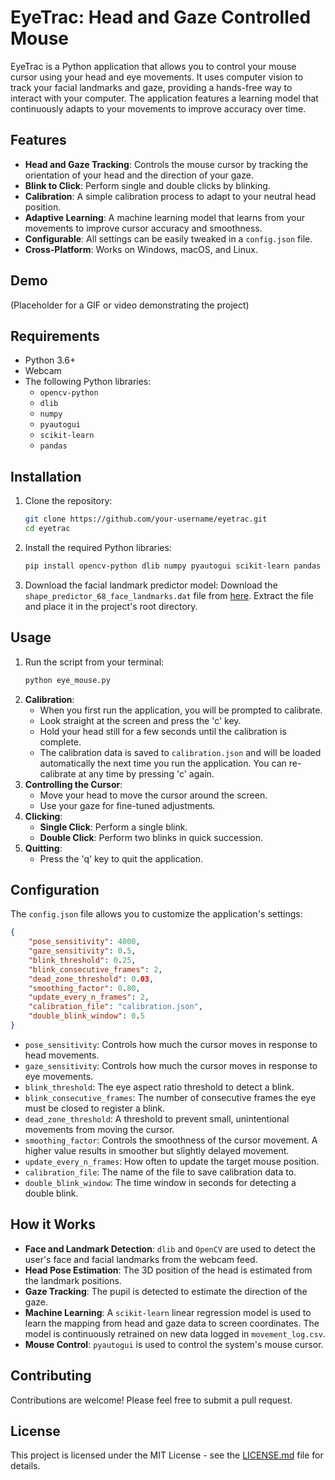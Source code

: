 # EyeTrac: Head and Gaze Controlled Mouse

EyeTrac is a Python application that allows you to control your mouse cursor using your head and eye movements. It uses computer vision to track your facial landmarks and gaze, providing a hands-free way to interact with your computer. The application features a learning model that continuously adapts to your movements to improve accuracy over time.

## Features

*   **Head and Gaze Tracking**: Controls the mouse cursor by tracking the orientation of your head and the direction of your gaze.
*   **Blink to Click**: Perform single and double clicks by blinking.
*   **Calibration**: A simple calibration process to adapt to your neutral head position.
*   **Adaptive Learning**: A machine learning model that learns from your movements to improve cursor accuracy and smoothness.
*   **Configurable**: All settings can be easily tweaked in a `config.json` file.
*   **Cross-Platform**: Works on Windows, macOS, and Linux.

## Demo

(Placeholder for a GIF or video demonstrating the project)

## Requirements

*   Python 3.6+
*   Webcam
*   The following Python libraries:
    *   `opencv-python`
    *   `dlib`
    *   `numpy`
    *   `pyautogui`
    *   `scikit-learn`
    *   `pandas`

## Installation

1.  Clone the repository:
    ```bash
    git clone https://github.com/your-username/eyetrac.git
    cd eyetrac
    ```
2.  Install the required Python libraries:
    ```bash
    pip install opencv-python dlib numpy pyautogui scikit-learn pandas
    ```
3.  Download the facial landmark predictor model:
    Download the `shape_predictor_68_face_landmarks.dat` file from [here](http.dlib.net/files/shape_predictor_68_face_landmarks.dat.bz2).
    Extract the file and place it in the project's root directory.

## Usage

1.  Run the script from your terminal:
    ```bash
    python eye_mouse.py
    ```
2.  **Calibration**:
    *   When you first run the application, you will be prompted to calibrate.
    *   Look straight at the screen and press the 'c' key.
    *   Hold your head still for a few seconds until the calibration is complete.
    *   The calibration data is saved to `calibration.json` and will be loaded automatically the next time you run the application. You can re-calibrate at any time by pressing 'c' again.
3.  **Controlling the Cursor**:
    *   Move your head to move the cursor around the screen.
    *   Use your gaze for fine-tuned adjustments.
4.  **Clicking**:
    *   **Single Click**: Perform a single blink.
    *   **Double Click**: Perform two blinks in quick succession.
5.  **Quitting**:
    *   Press the 'q' key to quit the application.

## Configuration

The `config.json` file allows you to customize the application's settings:
```json
{
    "pose_sensitivity": 4000,
    "gaze_sensitivity": 0.5,
    "blink_threshold": 0.25,
    "blink_consecutive_frames": 2,
    "dead_zone_threshold": 0.03,
    "smoothing_factor": 0.80,
    "update_every_n_frames": 2,
    "calibration_file": "calibration.json",
    "double_blink_window": 0.5
}
```
*   `pose_sensitivity`: Controls how much the cursor moves in response to head movements.
*   `gaze_sensitivity`: Controls how much the cursor moves in response to eye movements.
*   `blink_threshold`: The eye aspect ratio threshold to detect a blink.
*   `blink_consecutive_frames`: The number of consecutive frames the eye must be closed to register a blink.
*   `dead_zone_threshold`: A threshold to prevent small, unintentional movements from moving the cursor.
*   `smoothing_factor`: Controls the smoothness of the cursor movement. A higher value results in smoother but slightly delayed movement.
*   `update_every_n_frames`: How often to update the target mouse position.
*   `calibration_file`: The name of the file to save calibration data to.
*   `double_blink_window`: The time window in seconds for detecting a double blink.

## How it Works

*   **Face and Landmark Detection**: `dlib` and `OpenCV` are used to detect the user's face and facial landmarks from the webcam feed.
*   **Head Pose Estimation**: The 3D position of the head is estimated from the landmark positions.
*   **Gaze Tracking**: The pupil is detected to estimate the direction of the gaze.
*   **Machine Learning**: A `scikit-learn` linear regression model is used to learn the mapping from head and gaze data to screen coordinates. The model is continuously retrained on new data logged in `movement_log.csv`.
*   **Mouse Control**: `pyautogui` is used to control the system's mouse cursor.

## Contributing

Contributions are welcome! Please feel free to submit a pull request.

## License

This project is licensed under the MIT License - see the [LICENSE.md](LICENSE.md) file for details.
